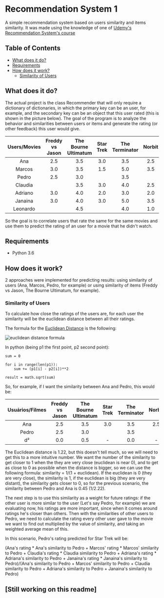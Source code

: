 # Recommendation System 1
A simple recommendation system based on users similarity and items similarity. It was made using the knowledge of one of [Udemy's Recommendation System's course](https://www.udemy.com/inteligencia-artificial-sistemas-de-recomendacao-em-python/) 

## Table of Contents
* [What does it do?](#what-does-it-do)
* [Requirements](#requirements)
* [How does it work?](#how-does-it-work)
  * [Similarity of Users](#similarity-of-users)

## What does it do?
The actual project is the class Recommender that will only require a dictionary of dictionaries, in which the primary key can be an user, for example, and the secondary key can be an object that this user rated (this is shown in the picture below). The goal of the program is to analyze the behavior and similarities between users or items and generate the rating (or other feedback) this user would give.

|  Users/Movies |Freddy vs Jason|The Bourne Ultimatum|Star Trek|The Terminator|Norbit|Star Wars|
|     :---:     |     :---:     |        :---:       |  :---:  |     :---:    | :---:|  :---:  |
|      Ana      |      2.5      |         3.5        |   3.0   |      3.5     | 2.5  |   3.0   |
|     Marcos    |      3.0      |         3.5        |   1.5   |      5.0     | 3.5  |   3.0   |
|     Pedro     |      2.5      |         3.0        |         |      3.5     |      |   4.0   |
|    Claudia    |               |         3.5        |   3.0   |      4.0     | 2.5  |   4.5   |
|    Adriano    |      3.0      |         4.0        |   2.0   |      3.0     | 2.0  |   3.0   |
|    Janaina    |      3.0      |         4.0        |   3.0   |      5.0     | 3.5  |   3.0   |
|    Leonardo   |               |         4.5        |         |      4.0     | 1.0  |         |

So the goal is to correlate users that rate the same for the same movies and use them to predict the rating of an user for a movie that he didn't watch.

## Requirements

* Python 3.6 

## How does it work?
2 approaches were implemented for predicting results: using similarity of users (Ana, Marcos, Pedro, for example) or using similarity of items (Freddy vs Jason, The Bourne Ultimatum, for example).

### Similarity of Users
To calculate how close the ratings of the users are, for each user the similarity will be the euclidean distance between all their ratings. 

The formula for the [Euclidean Distance](https://en.wikipedia.org/wiki/Euclidean_distance) is the following:

![euclidean distance formula](https://wikimedia.org/api/rest_v1/media/math/render/svg/dc0281a964ec758cca02ab9ef91a7f54ac00d4b7)

In python (being p1 the first point, p2 second point):

```
sum = 0

for i in range(len(p1)):
    sum += (p1[i] - p2[i])**2

result = math.sqrt(sum)
```

So, for example, if I want the similarity between Ana and Pedro, this would be:

|Usuários/Filmes|Freddy vs Jason|The Bourne Ultimatum|Star Trek|The Terminator|Norbit|Star Wars| Euc |
|     :---:     |     :---:     |        :---:       |  :---:  |     :---:    | :---:|  :---:  |:---:|
|      Ana      |      2.5      |         3.5        |   3.0   |      3.5     | 2.5  |   3.0   |     |
|     Pedro     |      2.5      |         3.0        |         |      3.5     |      |   4.0   |     |
|       d²      |      0.0      |         0.5        |    -    |      0.0     |  -   |   1.0   |1.22 |

The Euclidean distance is 1.22, but this doesn't tell much, so we will need to get this to a more intuitive number. We want the number of the similarity to get closer to 1 when the they are very close (euclidean is near 0), and to get as close to 0 as possible when the distance is bigger, so we can use the following formula: similarity = 1/(1 + euclidean). If the euclidean is 0 (they are very close), the similarity is 1, if the euclidean is big (they are very distant), the similarity gets closer to 0, so for the previous scenario, the similarity between Pedro and Ana is 0.45 (1/2.22).


The next step is to use this similarity as a weight for future ratings: if the other user is more similar to the user (Let's say Pedro, for example) we are evaluating now, his ratings are more important, since when it comes around ratings he's closer than others. Then with the similarities of other users to Pedro, we need to calculate the rating every other user gave to the movie we want to find out multiplied by the value of similarity, and taking an weighted average mean of this.


In this scenario, Pedro's rating predicted for Star Trek will be:

(Ana's rating * Ana's similarity to Pedro + Marcos' rating * Marcos' similarity to Pedro + Claudia's rating * Claudia similarity to Pedro + Adriana's rating * Adriana's similarity to Pedro + Janaina's rating * Janaina's similarity to Pedro)/(Ana's similarity to Pedro + Marcos' similarity to Pedro + Claudia similarity to Pedro + Adriana's similarity to Pedro + Janaina's similarity to Pedro)


## [Still working on this readme]

